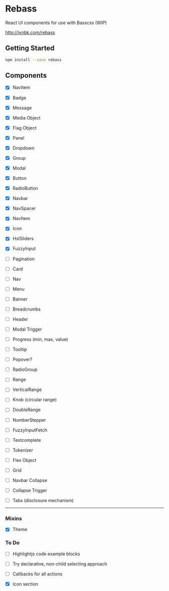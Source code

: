 # Rebass

React UI components for use with Basscss (WIP)

http://jxnbk.com/rebass

## Getting Started

```bash
npm install --save rebass
```

## Components

- [x] NavItem
- [x] Badge
- [x] Message
- [x] Media Object
- [x] Flag Object
- [x] Panel
- [x] Dropdown
- [x] Group
- [x] Modal
- [x] Button
- [x] RadioButton
- [x] Navbar
- [x] NavSpacer
- [x] NavItem
- [x] Icon
- [x] HslSliders
- [x] FuzzyInput

- [ ] Pagination
- [ ] Card
- [ ] Nav
- [ ] Menu
- [ ] Banner
- [ ] Breadcrumbs
- [ ] Header
- [ ] Modal Trigger
- [ ] Progress (min, max, value)
- [ ] Tooltip
- [ ] Popover?
- [ ] RadioGroup
- [ ] Range
- [ ] VerticalRange
- [ ] Knob (circular range)
- [ ] DoubleRange
- [ ] NumberStepper
- [ ] FuzzyInputFetch
- [ ] Textcomplete
- [ ] Tokenizer
- [ ] Flex Object
- [ ] Grid
- [ ] Navbar Collapse
- [ ] Collapse Trigger
- [ ] Tabs (disclosure mechanism)

---

### Mixins

- [x] Theme

### To Do

- [ ] Highlightjs code example blocks
- [ ] Try declarative, non-child selecting approach
- [ ] Callbacks for all actions
- [x] Icon section

